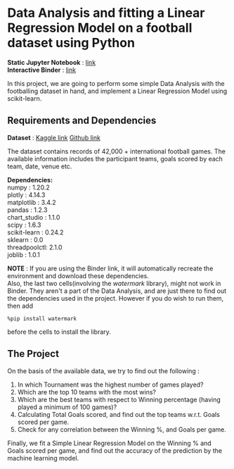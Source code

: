 # Data Analysis and fitting a Linear Regression Model on a football dataset using Python  
  
**Static Jupyter Notebook** : [link](https://github.com/pillaikartik10/python-football-data-analysis/blob/main/football.ipynb)  
**Interactive Binder** : [link](https://mybinder.org/v2/gh/pillaikartik10/python-football-data-analysis/709de146bda7b950cef9546139ee8d982fe8e086)  
  
In this project, we are going to perform some simple Data Analysis with the footballing dataset in hand, and implement a Linear Regression Model using scikit-learn.  
  
## Requirements and Dependencies  
  
**Dataset** : [Kaggle link](https://www.kaggle.com/martj42/international-football-results-from-1872-to-2017)  [Github link](https://github.com/pillaikartik10/python-football-data-analysis/blob/main/results.csv)  
  
The dataset contains records of 42,000 + international football games. The available information includes the participant teams, goals scored by each team, date, venue etc.  
  
**Dependencies:**  
numpy        : 1.20.2  
plotly       : 4.14.3  
matplotlib   : 3.4.2  
pandas       : 1.2.3  
chart_studio : 1.1.0  
scipy        : 1.6.3  
scikit-learn : 0.24.2  
sklearn      : 0.0  
threadpoolctl: 2.1.0  
joblib       : 1.0.1  

**NOTE** : If you are using the Binder link, it will automatically recreate the environment and download these dependencies.  
Also, the last two cells(involving the *watermark* library), might not work in Binder. They aren't a part of the Data Analysis, and are just there to find out the dependencies used in the project. However if you do wish to run them, then add  
```
%pip install watermark
```  
before the cells to install the library.  
  
## The Project  
  
On the basis of the available data, we try to find out the following :  
  
1. In which Tournament was the highest number of games played?  
2. Which are the top 10 teams with the most wins?  
3. Which are the best teams with respect to Winning percentage (having played a minimum of 100 games)?  
4. Calculating Total Goals scored, and find out the top teams w.r.t. Goals scored per game.  
5. Check for any correlation between the Winning %, and Goals per game.  
  
Finally, we fit a Simple Linear Regression Model on the Winning % and Goals scored per game, and find out the accuracy of the prediction by the machine learning model.
